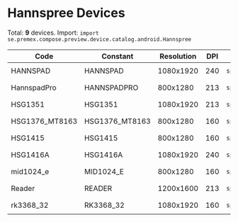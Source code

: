 # Hannspree Devices

Total: **9** devices. Import: `import se.premex.compose.preview.device.catalog.android.Hannspree`

| Code | Constant | Resolution | DPI | Compose Spec | Preview Usage |
|------|----------|------------|-----|-------------|---------------|
| HANNSPAD | HANNSPAD | 1080x1920 | 240 | `spec:width=1080px,height=1920px,dpi=240` | `@Preview(device = Hannspree.HANNSPAD)` |
| HannspadPro | HANNSPADPRO | 800x1280 | 213 | `spec:width=800px,height=1280px,dpi=213` | `@Preview(device = Hannspree.HANNSPADPRO)` |
| HSG1351 | HSG1351 | 1080x1920 | 213 | `spec:width=1080px,height=1920px,dpi=213` | `@Preview(device = Hannspree.HSG1351)` |
| HSG1376_MT8163 | HSG1376_MT8163 | 800x1280 | 160 | `spec:width=800px,height=1280px,dpi=160` | `@Preview(device = Hannspree.HSG1376_MT8163)` |
| HSG1415 | HSG1415 | 800x1280 | 160 | `spec:width=800px,height=1280px,dpi=160` | `@Preview(device = Hannspree.HSG1415)` |
| HSG1416A | HSG1416A | 1080x1920 | 240 | `spec:width=1080px,height=1920px,dpi=240` | `@Preview(device = Hannspree.HSG1416A)` |
| mid1024_e | MID1024_E | 800x1280 | 160 | `spec:width=800px,height=1280px,dpi=160` | `@Preview(device = Hannspree.MID1024_E)` |
| Reader | READER | 1200x1600 | 213 | `spec:width=1200px,height=1600px,dpi=213` | `@Preview(device = Hannspree.READER)` |
| rk3368_32 | RK3368_32 | 1080x1920 | 160 | `spec:width=1080px,height=1920px,dpi=160` | `@Preview(device = Hannspree.RK3368_32)` |

<!-- Generated automatically. Do not edit manually. -->
